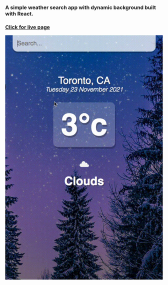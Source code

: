 ### A simple weather search app with dynamic background built with React.

### [Click for live page](https://weatherapp-dun-xi.vercel.app/)

![Homepage Gif](https://github.com/RyanKendrick/weatherapp/blob/master/src/images/weather-demo.gif?raw=true)
